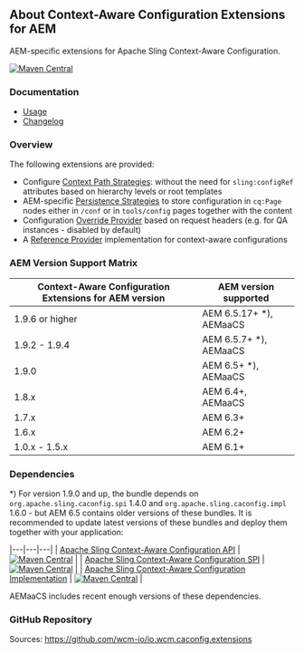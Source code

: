 ## About Context-Aware Configuration Extensions for AEM

AEM-specific extensions for Apache Sling Context-Aware Configuration.

[![Maven Central](https://img.shields.io/maven-central/v/io.wcm/io.wcm.caconfig.extensions)](https://repo1.maven.org/maven2/io/wcm/io.wcm.caconfig.extensions/)


### Documentation

* [Usage][usage]
* [Changelog][changelog]


### Overview

The following extensions are provided:

* Configure [Context Path Strategies][context-path-strategies]: without the need for `sling:configRef` attributes based on hierarchy levels or root templates
* AEM-specific [Persistence Strategies][persistence-strategies] to store configuration in `cq:Page` nodes either in `/conf` or in `tools/config` pages together with the content
* Configuration [Override Provider][override-providers] based on request headers (e.g. for QA instances - disabled by default)
* A [Reference Provider][reference-provider] implementation for context-aware configurations


### AEM Version Support Matrix

|Context-Aware Configuration Extensions for AEM version |AEM version supported
|-------------------------------------------------------|----------------------
|1.9.6 or higher                                        |AEM 6.5.17+ *), AEMaaCS
|1.9.2 - 1.9.4                                          |AEM 6.5.7+ *), AEMaaCS
|1.9.0                                                  |AEM 6.5+ *), AEMaaCS
|1.8.x                                                  |AEM 6.4+, AEMaaCS
|1.7.x                                                  |AEM 6.3+
|1.6.x                                                  |AEM 6.2+
|1.0.x - 1.5.x                                          |AEM 6.1+

### Dependencies

*) For version 1.9.0 and up, the bundle depends on `org.apache.sling.caconfig.spi` 1.4.0 and `org.apache.sling.caconfig.impl` 1.6.0 - but AEM 6.5 contains older versions of these bundles. It is recommended to update latest versions of these bundles and deploy them together with your application:

|---|---|---|
| [Apache Sling Context-Aware Configuration API](https://repo1.maven.org/maven2/org/apache/sling/org.apache.sling.caconfig.api/) | [![Maven Central](https://img.shields.io/maven-central/v/org.apache.sling/org.apache.sling.caconfig.api)](https://repo1.maven.org/maven2/org/apache/sling/org.apache.sling.caconfig.api/) |
| [Apache Sling Context-Aware Configuration SPI](https://repo1.maven.org/maven2/org/apache/sling/org.apache.sling.caconfig.spi/) | [![Maven Central](https://img.shields.io/maven-central/v/org.apache.sling/org.apache.sling.caconfig.spi)](https://repo1.maven.org/maven2/org/apache/sling/org.apache.sling.caconfig.spi/) |
| [Apache Sling Context-Aware Configuration Implementation](https://repo1.maven.org/maven2/org/apache/sling/org.apache.sling.caconfig.impl/) | [![Maven Central](https://img.shields.io/maven-central/v/org.apache.sling/org.apache.sling.caconfig.impl)](https://repo1.maven.org/maven2/org/apache/sling/org.apache.sling.caconfig.impl/) |

AEMaaCS includes recent enough versions of these dependencies.


### GitHub Repository

Sources: https://github.com/wcm-io/io.wcm.caconfig.extensions


[usage]: usage.html
[changelog]: changes-report.html
[context-path-strategies]: context-path-strategies.html
[persistence-strategies]: persistence-strategies.html
[override-providers]: override-providers.html
[reference-provider]: reference-provider.html
